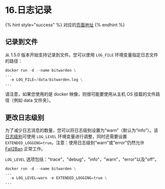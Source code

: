 # 16.日志记录

{% hint style="success" %}
对应的[页面地址](https://github.com/dani-garcia/bitwarden_rs/wiki/Logging)
{% endhint %}

## 记录到文件

从 1.5.0 版本开始支持记录到文件。您可以使用 `LOG_FILE` 环境变量指定日志文件的路径：

```python
docker run -d --name bitwarden \
...
  -e LOG_FILE=/data/bitwarden.log \
...
```

请注意，如果您使用的是 docker 映像，则很可能要使用从主机 OS 挂载的文件路径（例如 data 文件夹）。

## 更改日志级别

为了减少日志消息的数量，您可以将日志级别设置为“warn”（默认为“info”）。该[日志级别](https://docs.rs/log/0.4.7/log/enum.Level.html#variants)可使用 `LOG_LEVEL` 环境变量进行调整，同时还需要设置 `EXTENDED_LOGGING=true`。注意：使用日志级别“warn”或“error”仍然允许 [Fail2Ban](fail2ban-setup.md) 正常工作。

`LOG_LEVEL` 选项包括："trace"，"debug"，"info"，"warn"，"error"以及"off"。

```python
docker run -d --name bitwarden \
...
  -e LOG_LEVEL=warn -e EXTENDED_LOGGING=true \
...
```

